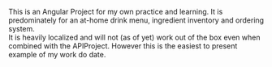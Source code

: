 This is an Angular Project for my own practice and learning.  It is predominately for an at-home drink menu, ingredient inventory and ordering system.  
It is heavily localized and will not (as of yet) work out of the box even when combined with the APIProject.  However this is the easiest to present example of my work do date.
